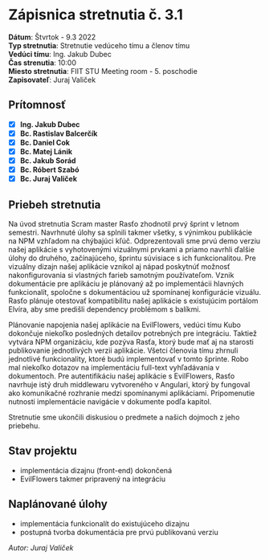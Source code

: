# Zápisnica stretnutia č. 3.1

**Dátum**: Štvrtok - 9.3 2022  
**Typ stretnutia**: Stretnutie vedúceho tímu a členov tímu  
**Vedúci tímu**: Ing. Jakub Dubec  
**Čas strenutia**: 10:00  
**Miesto stretnutia**: FIIT STU Meeting room - 5. poschodie  
**Zapisovateľ**: Juraj Valiček

## Prítomnosť

- [x] **Ing. Jakub Dubec**
- [x] **Bc. Rastislav Balcerčík**
- [x] **Bc. Daniel Cok**
- [x] **Bc. Matej Lánik**
- [x] **Bc. Jakub Sorád**
- [x] **Bc. Róbert Szabó**
- [x] **Bc. Juraj Valiček**

## Priebeh stretnutia

Na úvod stretnutia Scram master Rasťo zhodnotil prvý šprint v letnom semestri. Navrhnuté úlohy sa splnili takmer všetky, s výnimkou publikácie na NPM vzhľadom na chýbajúci kľúč.
Odprezentovali sme prvú demo verziu našej aplikácie s vyhotovenými vizuálnymi prvkami a priamo navrhli ďalšie úlohy do druhého, začínajúceho, šprintu súvisiace s ich funkcionalitou. Pre vizuálny dizajn našej aplikácie vznikol aj nápad poskytnúť možnosť nakonfigurovania si vlastných farieb samotným používateľom.
Vznik dokumentácie pre aplikáciu je plánovaný až po implementácii hlavných funkcionalít, spoločne s dokumentáciou už spomínanej konfigurácie vizuálu. Rasťo plánuje otestovať kompatibilitu našej aplikácie s existujúcim portálom Elvíra, aby sme predišli dependency problémom s balíkmi.

Plánovanie napojenia našej aplikácie na EvilFlowers, vedúci tímu Kubo dokončuje niekoľko posledných detailov potrebných pre integráciu. Taktiež vytvára NPM organizáciu, kde pozýva Rasťa, ktorý bude mať aj na starosti publikovanie jednotlivých verzii aplikácie. Všetci členovia tímu zhrnuli jednotlivé funkcionality, ktoré budú implementovať v tomto šprinte. Robo mal niekoľko dotazov na implementáciu full-text vyhľadávania v dokumentoch. Pre autentifikáciu našej aplikácie s EvilFlowers, Rasťo navrhuje istý druh middlewaru vytvoreného v Angulari, ktorý by fungoval ako komunikačné rozhranie medzi spomínanymi aplikáciami. Pripomenutie nutnosti implementácie navigácie v dokumente podľa kapitol.

Stretnutie sme ukončili diskusiou o predmete a našich dojmoch z jeho priebehu.

## Stav projektu

- implementácia dizajnu (front-end) dokončená
- EvilFlowers takmer pripravený na integráciu

## Naplánované úlohy

- implementácia funkcionalít do existujúceho dizajnu
- postupná tvorba dokumentácia pre prvú publikovanú verziu

_Autor: Juraj Valiček_
